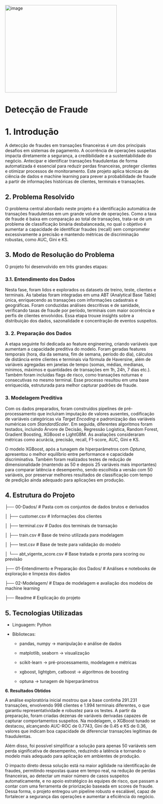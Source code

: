 <img width="367" height="288" alt="image" src="https://github.com/user-attachments/assets/871c602e-d0fe-4573-a87b-fddab66e65e4" />


# **Detecção de Fraude**

# **1\. Introdução**

A detecção de fraudes em transações financeiras é um dos principais desafios em sistemas de pagamento. A ocorrência de operações suspeitas impacta diretamente a segurança, a credibilidade e a sustentabilidade do negócio. Antecipar e identificar transações fraudulentas de forma automatizada é essencial para reduzir perdas financeiras, proteger clientes e otimizar processos de monitoramento. Este projeto aplica técnicas de ciência de dados e machine learning para prever a probabilidade de fraude a partir de informações históricas de clientes, terminais e transações.

## **2\. Problema Resolvido**

O problema central abordado neste projeto é a identificação automática de transações fraudulentas em um grande volume de operações. Como a taxa de fraude é baixa em comparação ao total de transações, trata-se de um problema de classificação binária desbalanceada, no qual o objetivo é aumentar a capacidade de identificar fraudes (recall) sem comprometer excessivamente a precisão e mantendo métricas de discriminação robustas, como AUC, Gini e KS.

## **3\. Modo de Resolução do Problema**

O projeto foi desenvolvido em três grandes etapas:

### **3.1. Entendimento dos Dados**

Nesta fase, foram lidos e explorados os datasets de treino, teste, clientes e terminais. As tabelas foram integradas em uma ABT (Analytical Base Table) única, enriquecendo as transações com informações cadastrais e geográficas. Foram conduzidas análises descritivas e de sanidade, verificando taxas de fraude por período, terminais com maior ocorrência e perfis de clientes envolvidos. Essa etapa trouxe insights sobre a distribuição dos dados, sazonalidade e concentração de eventos suspeitos.

### **3\. 2\. Preparação dos Dados**

A etapa seguinte foi dedicada ao feature engineering, criando variáveis que aumentam a capacidade preditiva do modelo. Foram geradas features temporais (hora, dia da semana, fim de semana, período do dia), cálculos de distância entre clientes e terminais via fórmula de Haversine, além de variáveis agregadas em janelas de tempo (somas, médias, medianas, mínimos, máximos e quantidades de transações em 1h, 24h, 7 dias etc.). Também foram incluídas flags de risco, como transações noturnas e consecutivas no mesmo terminal. Esse processo resultou em uma base enriquecida, estruturada para melhor capturar padrões de fraude.

### **3\. Modelagem Preditiva**

Com os dados preparados, foram construídos pipelines de pré-processamento que incluíram imputação de valores ausentes, codificação de variáveis categóricas via *Target Encoding* e padronização das variáveis numéricas com *StandardScaler*. Em seguida, diferentes algoritmos foram testados, incluindo Árvore de Decisão, Regressão Logística, Random Forest, Gradient Boosting, XGBoost e LightGBM. As avaliações consideraram métricas como acurácia, precisão, recall, F1-score, AUC, Gini e KS.

O modelo XGBoost, após a tunagem de hiperparâmetros com *Optuna*, apresentou o melhor equilíbrio entre performance e capacidade discriminativa. Também foram realizados testes de redução de dimensionalidade (mantendo as 50 e depois 25 variáveis mais importantes) para comparar latência e desempenho, sendo escolhida a versão com 50 variáveis, por preservar melhores resultados de classificação com tempo de predição ainda adequado para aplicações em produção.

## **4\. Estrutura do Projeto**

├── 00-Dados/                            \# Pasta com os conjuntos de dados brutos e derivados

│   ├── customer.csv                     \# Informações dos clientes

│   ├── terminal.csv                     \# Dados dos terminais de transação

│   ├── train.csv                        \# Base de treino utilizada para modelagem

│   ├── test.csv                         \# Base de teste para validação do modelo

│   └── abt\_vigente\_score.csv            \# Base tratada e pronta para scoring ou previsão

├── 01-Entendimento e Preparação dos Dados/   \# Análises e notebooks de exploração e limpeza dos dados

├── 02-Modelagem/                        \# Etapa de modelagem e avaliação dos modelos de machine learning

├── Readme                               \# Explicação do projeto

## **5\. Tecnologias Utilizadas**

* Linguagem: Python

* Bibliotecas:

  * pandas, numpy → manipulação e análise de dados

  * matplotlib, seaborn → visualização

  * scikit-learn → pré-processamento, modelagem e métricas

  * xgboost, lightgbm, catboost → algoritmos de boosting

  * optuna → tunagem de hiperparâmetros

**6\. Resultados Obtidos**

A análise exploratória inicial mostrou que a base continha 291.231 transações, envolvendo 998 clientes e 1.994 terminais diferentes, o que garantiu representatividade e robustez para os testes. A partir da preparação, foram criadas dezenas de variáveis derivadas capazes de capturar comportamentos suspeitos. Na modelagem, o XGBoost tunado se destacou, alcançando AUC-ROC de 0.7743, Gini de 0.45 e KS de 0.36, valores que indicam boa capacidade de diferenciar transações legítimas de fraudulentas. 

Além disso, foi possível simplificar a solução para apenas 50 variáveis sem perda significativa de desempenho, reduzindo a latência e tornando o modelo mais adequado para aplicação em ambientes de produção. 

O impacto direto dessa solução está na maior agilidade na identificação de fraudes, permitindo respostas quase em tempo real, na redução de perdas financeiras, ao detectar um maior número de casos suspeitos automaticamente, e no apoio estratégico às equipes de risco, que passam a contar com uma ferramenta de priorização baseada em scores de fraude. Dessa forma, o projeto entregou um pipeline robusto e escalável, capaz de fortalecer a segurança das operações e aumentar a eficiência do negócio.

